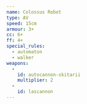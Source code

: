 ```yaml
---
name: Colossus Robot
type: AV
speed: 15cm
armour: 3+
cc: 6+
ff: 4+
special_rules:
  - automaton
  - walker
weapons:
  -
    id: autocannon-skitarii
    multiplier: 2
  -
    id: lascannon
---
```

